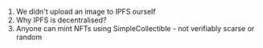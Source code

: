 1. We didn't upload an image to IPFS ourself
2. Why IPFS is decentralised?
3. Anyone can mint NFTs using SimpleCollectible - not verifiably scarse or random
